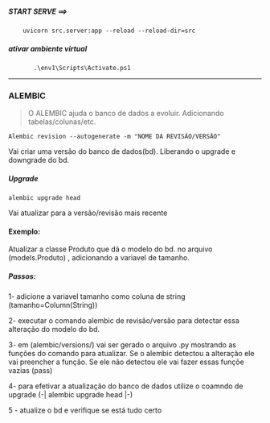 #####   START SERVE ==>  
        uvicorn src.server:app --reload --reload-dir=src

#####   ativar ambiente virtual     
           .\env1\Scripts\Activate.ps1
-------------------------------------------------------------------------

### ALEMBIC

>O ALEMBIC  ajuda o banco de dados a evoluir. Adicionando tabelas/colunas/etc.

    Alembic revision --autogenerate -m "NOME DA REVISÃO/VERSÃO"
Vai criar uma versão do banco de dados(bd). Liberando o upgrade e downgrade do bd.

##### Upgrade
    alembic upgrade head
Vai atualizar para a versão/revisão mais recente

#### Exemplo:
Atualizar a classe Produto que dá o modelo do bd. no arquivo (models.Produto) , adicionando a variavel de tamanho. 

##### Passos:

1- adicione a variavel tamanho como coluna de string (tamanho=Column(String))

2- executar o comando alembic de revisão/versão para detectar essa alteração do modelo do bd.

3- em (alembic/versions/) vai ser gerado o arquivo .py mostrando as funções do comando para atualizar.
Se o alembic detectou a alteração ele vai preencher a função.
Se ele não detectou ele vai fazer essas funçõe vazias (pass)

4- para efetivar a atualização do banco de dados utilize o coamndo de upgrade (-| alembic upgrade head |-)

5 - atualize o bd e verifique se está tudo certo